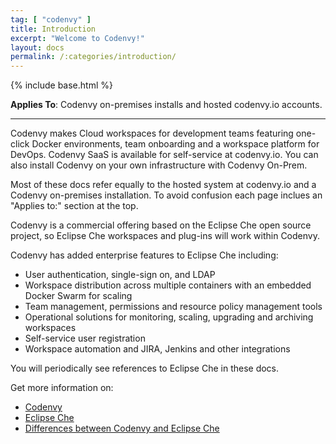 ```yaml
---
tag: [ "codenvy" ]
title: Introduction
excerpt: "Welcome to Codenvy!"
layout: docs
permalink: /:categories/introduction/
---
```

{% include base.html %}

**Applies To**: Codenvy on-premises installs and hosted codenvy.io accounts.

---

Codenvy makes Cloud workspaces for development teams featuring one-click Docker environments, team onboarding and a workspace platform for DevOps. Codenvy SaaS is available for self-service at codenvy.io. You can also install Codenvy on your own infrastructure with Codenvy On-Prem.

Most of these docs refer equally to the hosted system at codenvy.io and a Codenvy on-premises installation. To avoid confusion each page inclues an "Applies to:" section at the top.

Codenvy is a commercial offering based on the Eclipse Che open source project, so Eclipse Che workspaces and plug-ins will work within Codenvy. 

Codenvy has added enterprise features to Eclipse Che including:

- User authentication, single-sign on, and LDAP
- Workspace distribution across multiple containers with an embedded Docker Swarm for scaling
- Team management, permissions and resource policy management tools
- Operational solutions for monitoring, scaling, upgrading and archiving workspaces
- Self-service user registration
- Workspace automation and JIRA, Jenkins and other integrations

You will periodically see references to Eclipse Che in these docs.

Get more information on:
- [Codenvy](https://codenvy.com/)
- [Eclipse Che](https://eclipse.org/che/)
- [Differences between Codenvy and Eclipse Che](https://eclipse.org/che/extend/codenvy)
